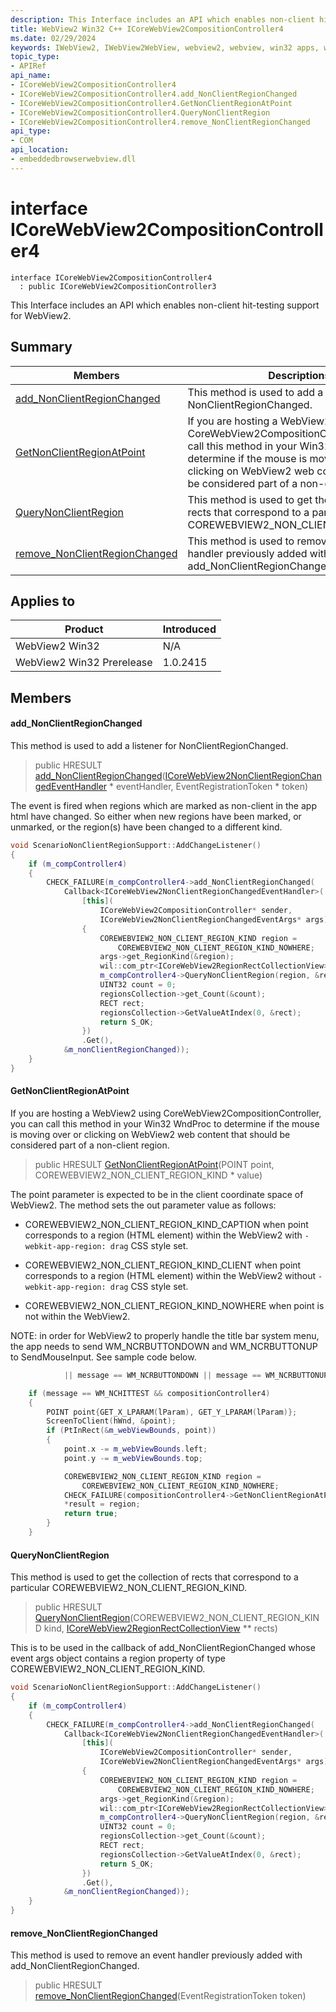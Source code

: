 ```yaml
---
description: This Interface includes an API which enables non-client hit-testing support for WebView2.
title: WebView2 Win32 C++ ICoreWebView2CompositionController4
ms.date: 02/29/2024
keywords: IWebView2, IWebView2WebView, webview2, webview, win32 apps, win32, edge, ICoreWebView2, ICoreWebView2Controller, browser control, edge html, ICoreWebView2CompositionController4
topic_type: 
- APIRef
api_name:
- ICoreWebView2CompositionController4
- ICoreWebView2CompositionController4.add_NonClientRegionChanged
- ICoreWebView2CompositionController4.GetNonClientRegionAtPoint
- ICoreWebView2CompositionController4.QueryNonClientRegion
- ICoreWebView2CompositionController4.remove_NonClientRegionChanged
api_type:
- COM
api_location:
- embeddedbrowserwebview.dll
---
```


# interface ICoreWebView2CompositionController4

```
interface ICoreWebView2CompositionController4
  : public ICoreWebView2CompositionController3
```

This Interface includes an API which enables non-client hit-testing support for WebView2.

## Summary

 Members                        | Descriptions
--------------------------------|---------------------------------------------
[add_NonClientRegionChanged](#add_nonclientregionchanged) | This method is used to add a listener for NonClientRegionChanged.
[GetNonClientRegionAtPoint](#getnonclientregionatpoint) | If you are hosting a WebView2 using CoreWebView2CompositionController, you can call this method in your Win32 WndProc to determine if the mouse is moving over or clicking on WebView2 web content that should be considered part of a non-client region.
[QueryNonClientRegion](#querynonclientregion) | This method is used to get the collection of rects that correspond to a particular COREWEBVIEW2_NON_CLIENT_REGION_KIND.
[remove_NonClientRegionChanged](#remove_nonclientregionchanged) | This method is used to remove an event handler previously added with add_NonClientRegionChanged.

## Applies to

Product                         | Introduced
--------------------------------|---------------------------------------------
WebView2 Win32            |    N/A
WebView2 Win32 Prerelease |    1.0.2415

## Members

#### add_NonClientRegionChanged

This method is used to add a listener for NonClientRegionChanged.

> public HRESULT [add_NonClientRegionChanged](#add_nonclientregionchanged)([ICoreWebView2NonClientRegionChangedEventHandler](icorewebview2nonclientregionchangedeventhandler.md) * eventHandler, EventRegistrationToken * token)

The event is fired when regions which are marked as non-client in the app html have changed. So either when new regions have been marked, or unmarked, or the region(s) have been changed to a different kind.

```cpp
void ScenarioNonClientRegionSupport::AddChangeListener()
{
    if (m_compController4)
    {
        CHECK_FAILURE(m_compController4->add_NonClientRegionChanged(
            Callback<ICoreWebView2NonClientRegionChangedEventHandler>(
                [this](
                    ICoreWebView2CompositionController* sender,
                    ICoreWebView2NonClientRegionChangedEventArgs* args) -> HRESULT
                {
                    COREWEBVIEW2_NON_CLIENT_REGION_KIND region =
                        COREWEBVIEW2_NON_CLIENT_REGION_KIND_NOWHERE;
                    args->get_RegionKind(&region);
                    wil::com_ptr<ICoreWebView2RegionRectCollectionView> regionsCollection;
                    m_compController4->QueryNonClientRegion(region, &regionsCollection);
                    UINT32 count = 0;
                    regionsCollection->get_Count(&count);
                    RECT rect;
                    regionsCollection->GetValueAtIndex(0, &rect);
                    return S_OK;
                })
                .Get(),
            &m_nonClientRegionChanged));
    }
}
```

#### GetNonClientRegionAtPoint

If you are hosting a WebView2 using CoreWebView2CompositionController, you can call this method in your Win32 WndProc to determine if the mouse is moving over or clicking on WebView2 web content that should be considered part of a non-client region.

> public HRESULT [GetNonClientRegionAtPoint](#getnonclientregionatpoint)(POINT point, COREWEBVIEW2_NON_CLIENT_REGION_KIND * value)

The point parameter is expected to be in the client coordinate space of WebView2. The method sets the out parameter value as follows:

* COREWEBVIEW2_NON_CLIENT_REGION_KIND_CAPTION when point corresponds to a region (HTML element) within the WebView2 with `-webkit-app-region: drag` CSS style set.

* COREWEBVIEW2_NON_CLIENT_REGION_KIND_CLIENT when point corresponds to a region (HTML element) within the WebView2 without `-webkit-app-region: drag` CSS style set.

* COREWEBVIEW2_NON_CLIENT_REGION_KIND_NOWHERE when point is not within the WebView2.

NOTE: in order for WebView2 to properly handle the title bar system menu, the app needs to send WM_NCRBUTTONDOWN and WM_NCRBUTTONUP to SendMouseInput. See sample code below. 
```cpp
            || message == WM_NCRBUTTONDOWN || message == WM_NCRBUTTONUP
```

```cpp
    if (message == WM_NCHITTEST && compositionController4)
    {
        POINT point{GET_X_LPARAM(lParam), GET_Y_LPARAM(lParam)};
        ScreenToClient(hWnd, &point);
        if (PtInRect(&m_webViewBounds, point))
        {
            point.x -= m_webViewBounds.left;
            point.y -= m_webViewBounds.top;

            COREWEBVIEW2_NON_CLIENT_REGION_KIND region =
                COREWEBVIEW2_NON_CLIENT_REGION_KIND_NOWHERE;
            CHECK_FAILURE(compositionController4->GetNonClientRegionAtPoint(point, &region));
            *result = region;
            return true;
        }
    }
```

#### QueryNonClientRegion

This method is used to get the collection of rects that correspond to a particular COREWEBVIEW2_NON_CLIENT_REGION_KIND.

> public HRESULT [QueryNonClientRegion](#querynonclientregion)(COREWEBVIEW2_NON_CLIENT_REGION_KIND kind, [ICoreWebView2RegionRectCollectionView](icorewebview2regionrectcollectionview.md) ** rects)

This is to be used in the callback of add_NonClientRegionChanged whose event args object contains a region property of type COREWEBVIEW2_NON_CLIENT_REGION_KIND.

```cpp
void ScenarioNonClientRegionSupport::AddChangeListener()
{
    if (m_compController4)
    {
        CHECK_FAILURE(m_compController4->add_NonClientRegionChanged(
            Callback<ICoreWebView2NonClientRegionChangedEventHandler>(
                [this](
                    ICoreWebView2CompositionController* sender,
                    ICoreWebView2NonClientRegionChangedEventArgs* args) -> HRESULT
                {
                    COREWEBVIEW2_NON_CLIENT_REGION_KIND region =
                        COREWEBVIEW2_NON_CLIENT_REGION_KIND_NOWHERE;
                    args->get_RegionKind(&region);
                    wil::com_ptr<ICoreWebView2RegionRectCollectionView> regionsCollection;
                    m_compController4->QueryNonClientRegion(region, &regionsCollection);
                    UINT32 count = 0;
                    regionsCollection->get_Count(&count);
                    RECT rect;
                    regionsCollection->GetValueAtIndex(0, &rect);
                    return S_OK;
                })
                .Get(),
            &m_nonClientRegionChanged));
    }
}
```

#### remove_NonClientRegionChanged

This method is used to remove an event handler previously added with add_NonClientRegionChanged.

> public HRESULT [remove_NonClientRegionChanged](#remove_nonclientregionchanged)(EventRegistrationToken token)

